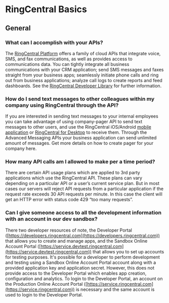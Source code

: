 # RingCentral Basics

## General

### What can I accomplish with your APIs?

The [RingCentral Platform](https://developers.ringcentral.com) offers a family of cloud APIs that integrate voice, SMS, and fax communications, as well as provides access to communications data. You can tightly integrate all business communications with your CRM application; send SMS messages and faxes straight from your business apps; seamlessly initiate phone calls and ring out from business applications; analyze call logs to create reports and feed dashboards. See the [RingCentral Developer Library](https://developer.ringcentral.com/api-and-docs.html) for further information.

### How do I send text messages to other colleagues within my company using RingCentral through the API?

If you are interested in sending text messages to your internal employees you can take advantage of using company-pager API to send text messages to other users, and use the RingCentral iOS/Android [mobile application](http://www.ringcentral.com/office/features/rcmobile/overview.html) or [RingCentral for Desktop](http://www.ringcentral.com/office/features/desktop-apps/overview.html) to receive them. Through the Advanced Messaging APIs your business application can send unlimited amount of messages. Get more details on how to create pager for your company here.

### How many API calls am I allowed to make per a time period?

There are certain API usage plans which are applied to 3rd party applications which use the RingCentral API. These plans can vary depending on a particular API or a user’s current service plan. But in most cases our servers will reject API requests from a particular application if the request rate exceeds 30 API requests per minute. In this case the client will get an HTTP error with status code 429 “too many requests”.

### Can I give someone access to all the development information with an account in our dev sandbox?

There two developer resources of note, the Developer Portal ([https://developers.ringcentral.com](https://developers.ringcentral.com)) that allows you to create and manage apps, and the Sandbox Online Account Portal ([https://service.devtest.ringcentral.com](https://service.devtest.ringcentral.com)) that allows you to set up accounts for testing purposes. It's possible for a developer to perform development and testing using a Sandbox Online Account Portal account along with a provided application key and application secret. However, this does not provide access to the Developer Portal which enables app creation, configuration and analytics. To login to the Developer Portal, an account on the Production Online Account Portal ([https://service.ringcentral.com](https://service.ringcentral.com)) is necessary and the same account is used to login to the Developer Portal.

